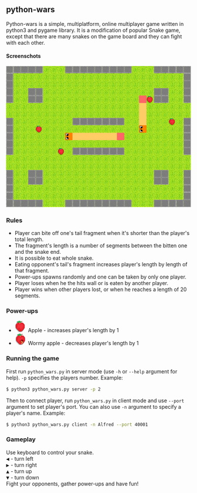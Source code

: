 ## python-wars

Python-wars is a simple, multiplatform, online multiplayer game written in python3 and pygame library. It is a modification of popular Snake game, except that there are many snakes on the game board and they can fight with each other.
#### Screenschots
![Gameplay](media/gameplay0.png?raw=true  "Gameplay with two players")
### Rules
* Player can bite off one's tail fragment when it's shorter than the player's total length.
* The fragment's length is a number of segments between the bitten one and the snake end.
* It is possible to eat whole snake.
* Eating opponent's tail's fragment increases player's length by length of that fragment.
* Power-ups spawns randomly and one can be taken by only one player.
* Player loses when he the hits wall or is eaten by another player.
* Player wins when other players lost, or when he reaches a length of 20 segments.

### Power-ups
* ![Apple](media/apple.png?raw=true  "") Apple - increases player's length by 1 
* ![Apple](media/rotten_apple.png?raw=true  "") Wormy apple - decreases player's length by 1

### Running the game
First run `python_wars.py` in server mode (use `-h` or `--help` argument for help). `-p` specifies the players number. Example:  
```sh
$ python3 python_wars.py server -p 2
```  
Then to connect player, run `python_wars.py` in client mode and use `--port` argument to set player's port. You can also use `-n` argument to specify a player's name. Example:  
```sh
$ python3 python_wars.py client -n Alfred --port 40001
```

### Gameplay
Use keyboard to control your snake.  
<kbd>◀</kbd> - turn left  
<kbd>▶</kbd> - turn right  
<kbd>▲</kbd> - turn up  
<kbd>▼</kbd> - turn down  
Fight your opponents, gather power-ups and have fun!  


